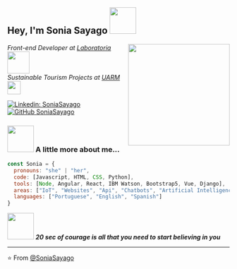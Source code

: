 <h2> Hey, I'm Sonia Sayago <img src="https://media.giphy.com/media/TAI7m9rn3J6eeUn9Q2/giphy.gif" width="60"></h2>
<img align='right' src="https://media.giphy.com/media/L2r8vaSp0tjduYTltZ/giphy.gif" width="230">

<p><em>Front-end Developer  at <a href="https://www.laboratoria.la/"> Laboratoria </a><img src="https://media.giphy.com/media/A8xNLuV3SsMPhrRCqR/giphy.gif" width="50"></br>Sustainable Tourism Projects at <a href="https://www.uarm.edu.pe/Facultades/turismo-sostenible"> UARM</a><img src="https://media.giphy.com/media/65Fpt8j3Bu0lnyRJ9v/giphy.gif" width="30"> 
</em></p>

[![Linkedin: SoniaSayago](https://img.shields.io/badge/-SoniaSayago-blue?style=flat-square&logo=Linkedin&logoColor=white&link=https://www.linkedin.com/in/sonia-sayago-salazar/)](https://www.linkedin.com/in/sonia-sayago-salazar/)
[![GitHub SoniaSayago](https://img.shields.io/github/followers/SoniaSayago?label=follow&style=social)](https://github.com/SoniaSayago)

### <img src="https://media.giphy.com/media/LMVWQpYvjmfEHWkIZt/giphy.gif" width="60"> A little more about me...  

```Javascript
const Sonia = {
  pronouns: "she" | "her",
  code: [Javascript, HTML, CSS, Python], 
  tools: [Node, Angular, React, IBM Watson, Bootstrap5, Vue, Django],
  areas: ["IoT", "Websites", "Api", "Chatbots", "Artificial Intelligence"],
  languages: ["Portuguese", "English", "Spanish"]
}
```

<img src="https://media.giphy.com/media/1k002liFyp3Kz1ogas/giphy.gif" width="60"> <em><b> 20 sec of courage is all that you need to start believing in you</b> </em>

---

⭐️ From [@SoniaSayago](https://github.com/SoniaSayago)

